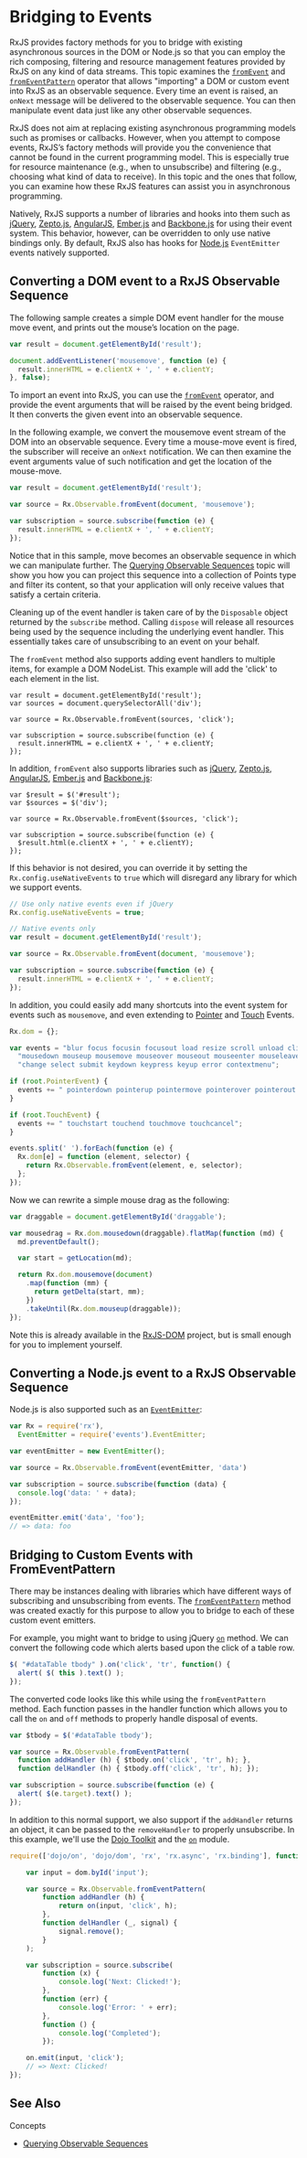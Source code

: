 # Bridging to Events #

RxJS provides factory methods for you to bridge with existing asynchronous sources in the DOM or Node.js so that you can employ the rich composing, filtering and resource management features provided by RxJS on any kind of data streams. This topic examines the [`fromEvent`](https://github.com/Reactive-Extensions/RxJS/tree/master/doc/api/core/operators/fromevent.md) and [`fromEventPattern`](https://github.com/Reactive-Extensions/RxJS/tree/master/doc/api/core/operators/fromeventpattern.md) operator that allows "importing" a DOM or custom event into RxJS as an observable sequence. Every time an event is raised, an `onNext` message will be delivered to the observable sequence. You can then manipulate event data just like any other observable sequences.

RxJS does not aim at replacing existing asynchronous programming models such as promises or callbacks. However, when you attempt to compose events, RxJS’s factory methods will provide you the convenience that cannot be found in the current programming model. This is especially true for resource maintenance (e.g., when to unsubscribe) and filtering (e.g., choosing what kind of data to receive). In this topic and the ones that follow, you can examine how these RxJS features can assist you in asynchronous programming.

Natively, RxJS supports a number of libraries and hooks into them such as [jQuery](http://jquery.com/), [Zepto.js](http://zeptojs.com/), [AngularJS](https://angularjs.org/), [Ember.js](http://emberjs.com/) and [Backbone.js](http://backbonejs.org) for using their event system.  This behavior, however, can be overridden to only use native bindings only.  By default, RxJS also has hooks for [Node.js](http://nodejs.org) `EventEmitter` events natively supported.

## Converting a DOM event to a RxJS Observable Sequence ##

The following sample creates a simple DOM event handler for the mouse move event, and prints out the mouse’s location on the page.

```js
var result = document.getElementById('result');

document.addEventListener('mousemove', function (e) {
  result.innerHTML = e.clientX + ', ' + e.clientY;
}, false);
```

To import an event into RxJS, you can use the [`fromEvent`](https://github.com/Reactive-Extensions/RxJS/tree/master/doc/api/core/operators/fromevent.md) operator, and provide the event arguments that will be raised by the event being bridged. It then converts the given event into an observable sequence.

In the following example, we convert the mousemove event stream of the DOM into an observable sequence. Every time a mouse-move event is fired, the subscriber will receive an `onNext` notification. We can then examine the event arguments value of such notification and get the location of the mouse-move.

```js
var result = document.getElementById('result');

var source = Rx.Observable.fromEvent(document, 'mousemove');

var subscription = source.subscribe(function (e) {
  result.innerHTML = e.clientX + ', ' + e.clientY;
});
```

Notice that in this sample, move becomes an observable sequence in which we can manipulate further. The [Querying Observable Sequences](querying.md) topic will show you how you can project this sequence into a collection of Points type and filter its content, so that your application will only receive values that satisfy a certain criteria.

Cleaning up of the event handler is taken care of by the `Disposable` object returned by the `subscribe` method. Calling `dispose` will release all resources being used by the sequence including the underlying event handler. This essentially takes care of unsubscribing to an event on your behalf.

The `fromEvent` method also supports adding event handlers to multiple items, for example a DOM NodeList.  This example will add the 'click' to each element in the list.

```
var result = document.getElementById('result');
var sources = document.querySelectorAll('div');

var source = Rx.Observable.fromEvent(sources, 'click');

var subscription = source.subscribe(function (e) {
  result.innerHTML = e.clientX + ', ' + e.clientY;
});
```

In addition, `fromEvent` also supports libraries such as [jQuery](http://jquery.com/), [Zepto.js](http://zeptojs.com/), [AngularJS](https://angularjs.org/), [Ember.js](http://emberjs.com/) and [Backbone.js](http://backbonejs.org):

```
var $result = $('#result');
var $sources = $('div');

var source = Rx.Observable.fromEvent($sources, 'click');

var subscription = source.subscribe(function (e) {
  $result.html(e.clientX + ', ' + e.clientY);
});
```

If this behavior is not desired, you can override it by setting the `Rx.config.useNativeEvents` to `true` which will disregard any library for which we support events.

```js
// Use only native events even if jQuery
Rx.config.useNativeEvents = true;

// Native events only
var result = document.getElementById('result');

var source = Rx.Observable.fromEvent(document, 'mousemove');

var subscription = source.subscribe(function (e) {
  result.innerHTML = e.clientX + ', ' + e.clientY;
});
```

In addition, you could easily add many shortcuts into the event system for events such as `mousemove`, and even extending to [Pointer](http://www.w3.org/TR/pointerevents/) and [Touch](http://www.w3.org/TR/touch-events/) Events.

```js
Rx.dom = {};

var events = "blur focus focusin focusout load resize scroll unload click dblclick " +
  "mousedown mouseup mousemove mouseover mouseout mouseenter mouseleave " +
  "change select submit keydown keypress keyup error contextmenu";

if (root.PointerEvent) {
  events += " pointerdown pointerup pointermove pointerover pointerout pointerenter pointerleave";
}

if (root.TouchEvent) {
  events += " touchstart touchend touchmove touchcancel";
}

events.split(' ').forEach(function (e) {
  Rx.dom[e] = function (element, selector) {
    return Rx.Observable.fromEvent(element, e, selector);
  };
});
```

Now we can rewrite a simple mouse drag as the following:
```js
var draggable = document.getElementById('draggable');

var mousedrag = Rx.dom.mousedown(draggable).flatMap(function (md) {
  md.preventDefault();

  var start = getLocation(md);

  return Rx.dom.mousemove(document)
    .map(function (mm) {
      return getDelta(start, mm);
    })
    .takeUntil(Rx.dom.mouseup(draggable));
});
```

Note this is already available in the [RxJS-DOM](https://github.com/Reactive-Extensions/RxJS-DOM) project, but is small enough for you to implement yourself.

## Converting a Node.js event to a RxJS Observable Sequence ##

Node.js is also supported such as an [`EventEmitter`](http://nodejs.org/api/events.html#events_class_events_eventemitter):

```js
var Rx = require('rx'),
  EventEmitter = require('events').EventEmitter;

var eventEmitter = new EventEmitter();

var source = Rx.Observable.fromEvent(eventEmitter, 'data')

var subscription = source.subscribe(function (data) {
  console.log('data: ' + data);
});

eventEmitter.emit('data', 'foo');
// => data: foo
```

## Bridging to Custom Events with FromEventPattern ##

There may be instances dealing with libraries which have different ways of subscribing and unsubscribing from events.  The [`fromEventPattern`](https://github.com/Reactive-Extensions/RxJS/tree/master/doc/api/core/operators/fromeventpattern.md) method was created exactly for this purpose to allow you to bridge to each of these custom event emitters.

For example, you might want to bridge to using jQuery [`on`](http://api.jquery.com/on/) method.  We can convert the following code which alerts based upon the click of a table row.

```js
$( "#dataTable tbody" ).on('click', 'tr', function() {
  alert( $( this ).text() );
});
```

The converted code looks like this while using the `fromEventPattern` method.  Each function passes in the handler function which allows you to call the `on` and `off` methods to properly handle disposal of events.

```js
var $tbody = $('#dataTable tbody');

var source = Rx.Observable.fromEventPattern(
  function addHandler (h) { $tbody.on('click', 'tr', h); },
  function delHandler (h) { $tbody.off('click', 'tr', h); });

var subscription = source.subscribe(function (e) {
  alert( $(e.target).text() );
});
```

In addition to this normal support, we also support if the `addHandler` returns an object, it can be passed to the `removeHandler` to properly unsubscribe.  In this example, we'll use the [Dojo Toolkit](http://dojotoolkit.org) and the [`on`](http://dojotoolkit.org/api/1.9/dojo/on.html) module.

```js
require(['dojo/on', 'dojo/dom', 'rx', 'rx.async', 'rx.binding'], function (on, dom, rx) {

    var input = dom.byId('input');

    var source = Rx.Observable.fromEventPattern(
        function addHandler (h) {
            return on(input, 'click', h);
        },
        function delHandler (_, signal) {
            signal.remove();
        }
    );

    var subscription = source.subscribe(
        function (x) {
            console.log('Next: Clicked!');
        },
        function (err) {
            console.log('Error: ' + err);
        },
        function () {
            console.log('Completed');
        });

    on.emit(input, 'click');
    // => Next: Clicked!
});
```

## See Also

Concepts
- [Querying Observable Sequences](querying.md)
